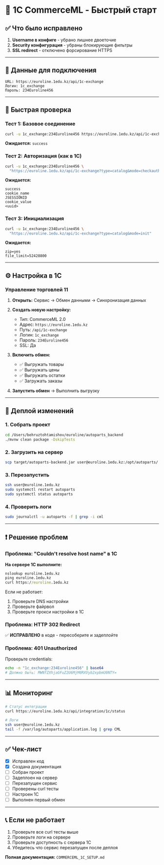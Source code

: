 # 🚀 1C CommerceML - Быстрый старт

## ✅ Что было исправлено

1. **Username в конфиге** - убрано лишнее двоеточие
2. **Security конфигурация** - убраны блокирующие фильтры  
3. **SSL redirect** - отключено форсирование HTTPS

---

## 🔑 Данные для подключения

```
URL: https://euroline.1edu.kz/api/1c-exchange
Логин: 1c_exchange
Пароль: 234Euroline456
```

---

## 🧪 Быстрая проверка

### Тест 1: Базовое соединение
```bash
curl -u 1c_exchange:234Euroline456 https://euroline.1edu.kz/api/1c-exchange
```
**Ожидается:** `success`

### Тест 2: Авторизация (как в 1C)
```bash
curl -u 1c_exchange:234Euroline456 \
  "https://euroline.1edu.kz/api/1c-exchange?type=catalog&mode=checkauth"
```
**Ожидается:**
```
success
cookie_name
JSESSIONID
cookie_value
<uuid>
```

### Тест 3: Инициализация
```bash
curl -u 1c_exchange:234Euroline456 \
  "https://euroline.1edu.kz/api/1c-exchange?type=catalog&mode=init"
```
**Ожидается:**
```
zip=yes
file_limit=52428800
```

---

## ⚙️ Настройка в 1C

### Управление торговлей 11

1. **Открыть:** Сервис → Обмен данными → Синхронизация данных
2. **Создать новую настройку:**
   - Тип: CommerceML 2.0
   - Адрес: `https://euroline.1edu.kz`
   - Путь: `/api/1c-exchange`
   - Логин: `1c_exchange`
   - Пароль: `234Euroline456`
   - SSL: Да

3. **Включить обмен:**
   - ✅ Выгружать товары
   - ✅ Выгружать цены  
   - ✅ Выгружать остатки
   - ✅ Загружать заказы

4. **Запустить обмен** → Выполнить выгрузку

---

## 🔧 Деплой изменений

### 1. Собрать проект
```bash
cd /Users/behruztohtamishov/euroline/autoparts_backend
./mvnw clean package -DskipTests
```

### 2. Загрузить на сервер
```bash
scp target/autoparts-backend.jar user@euroline.1edu.kz:/opt/autoparts/
```

### 3. Перезапустить
```bash
ssh user@euroline.1edu.kz
sudo systemctl restart autoparts
sudo systemctl status autoparts
```

### 4. Проверить логи
```bash
sudo journalctl -u autoparts -f | grep -i cml
```

---

## ❗ Решение проблем

### Проблема: "Couldn't resolve host name" в 1C

**На сервере 1C выполните:**
```cmd
nslookup euroline.1edu.kz
ping euroline.1edu.kz
curl https://euroline.1edu.kz
```

Если не работает:
1. Проверьте DNS настройки
2. Проверьте файрвол
3. Проверьте прокси настройки в 1C

### Проблема: HTTP 302 Redirect

✅ **ИСПРАВЛЕНО** в коде - пересоберите и задеплойте

### Проблема: 401 Unauthorized  

Проверьте credentials:
```bash
echo -n "1c_exchange:234Euroline456" | base64
# Должно быть: MWNfZXhjaGFuZ2U6MjM0RXVyb2xpbmU0NTY=
```

---

## 📊 Мониторинг

```bash
# Статус интеграции
curl https://euroline.1edu.kz/api/integration/1c/status

# Логи
ssh user@euroline.1edu.kz
tail -f /var/log/autoparts/application.log | grep CML
```

---

## ✅ Чек-лист

- [x] Исправлен код
- [x] Создана документация
- [ ] Собран проект
- [ ] Задеплоен на сервер
- [ ] Перезапущен сервис
- [ ] Проверены curl тесты
- [ ] Настроен 1C
- [ ] Выполнен первый обмен

---

## 📞 Если не работает

1. Проверьте все curl тесты выше
2. Проверьте логи на сервере
3. Проверьте доступность с сервера 1C
4. Убедитесь что сервис перезапущен после деплоя

**Полная документация:** `COMMERCEML_1C_SETUP.md`
